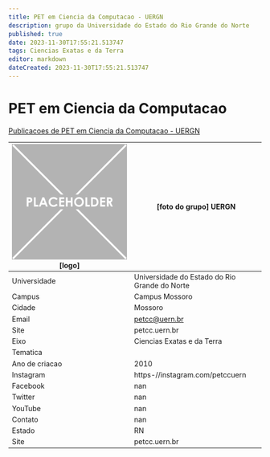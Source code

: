 ```yaml
---
title: PET em Ciencia da Computacao - UERGN
description: grupo da Universidade do Estado do Rio Grande do Norte
published: true
date: 2023-11-30T17:55:21.513747
tags: Ciencias Exatas e da Terra
editor: markdown
dateCreated: 2023-11-30T17:55:21.513747
---
```


# PET em Ciencia da Computacao

[Publicacoes de PET em Ciencia da Computacao - UERGN](/atividade/100PETemCienciadaComputacaoUERGN/feed.md)

| ![placeholder.png](/placeholder.png) [logo] | [foto do grupo] UERGN         |
| ------------------------------------------- | ------------------------------------------------- |
| Universidade                                | Universidade do Estado do Rio Grande do Norte      |
| Campus                                      | Campus Mossoro            |
| Cidade                                      | Mossoro             |
| Email                                       | petcc@uern.br             |
| Site                                        | petcc.uern.br              |
| Eixo                                        | Ciencias Exatas e da Terra              |
| Tematica                                    |           |
| Ano de criacao                              | 2010        |
| Instagram                                   | https-//instagram.com/petccuern         |
| Facebook                                    | nan          |
| Twitter                                     | nan           |
| YouTube                                     | nan           |
| Contato                                     | nan         |
| Estado                                      |  RN            |
| Site                                        | petcc.uern.br |
